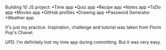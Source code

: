 Building 10 JS project:
•Time app
•Quiz app
•Recipe app
•Notes app
•ToDo app
•Movies app
•GitHub profiles
•Drawing app
•Password Generator
•Weather app

It's just my practice. Inspiration, challenge and tutorial was taken from Florin Pop's Chanel.

UPD. I'm definitely lost my time app during committing. But it was very easy.
